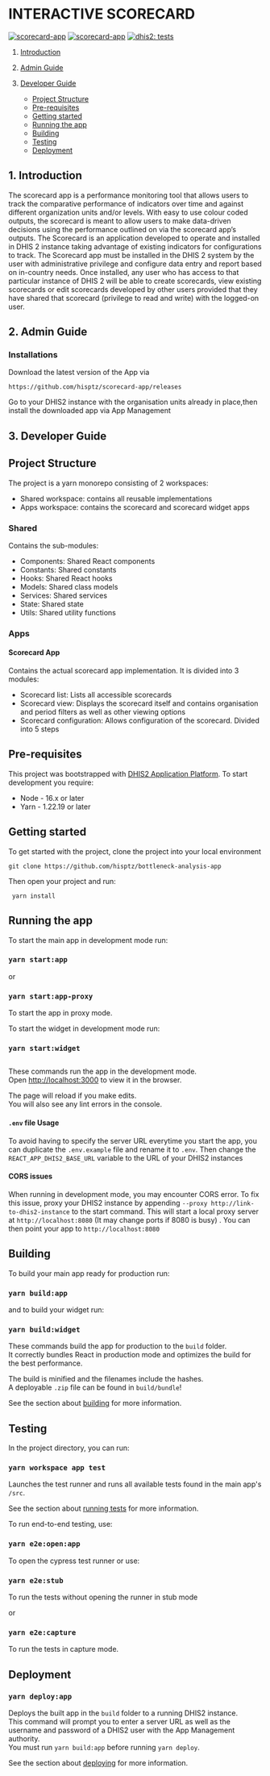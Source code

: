 # INTERACTIVE SCORECARD
[![scorecard-app](https://img.shields.io/endpoint?url=https://dashboard.cypress.io/badge/count/9ps7gr/develop&style=flat&logo=cypress)](https://dashboard.cypress.io/projects/9ps7gr/runs)
[![scorecard-app](https://img.shields.io/endpoint?url=https://dashboard.cypress.io/badge/simple/9ps7gr/develop&style=flat&logo=cypress)](https://dashboard.cypress.io/projects/9ps7gr/runs)
[![dhis2: tests](https://github.com/hisptz/action-tracker-standalone/actions/workflows/tests.yml/badge.svg?branch=develop)](https://github.com/hisptz/action-tracker-standalone/actions/workflows/tests.yml)

1.  [Introduction](#Introduction)

2.  [Admin Guide](#Admin)
3.  [Developer Guide](#Developer)
    - [Project Structure](#project-structure)
    - [Pre-requisites](#pre-requisites)
    - [Getting started](#started)
    - [Running the app](#running)
    - [Building](#building)
    - [Testing](#testing)
    - [Deployment](#deployment)

## 1. <a name='Introduction'></a>Introduction

The scorecard app is a performance monitoring tool that allows users to track the comparative performance of indicators over time and against different organization units and/or levels. With easy to use colour coded outputs, the scorecard is meant to allow users to make data-driven decisions using the performance outlined on via the scorecard app’s outputs.
The Scorecard is an application developed to operate and installed in DHIS 2 instance taking advantage of existing indicators for configurations to track. The Scorecard app must be installed in the DHIS 2 system by the user with administrative privilege and configure data entry and report based on in-country needs. Once installed, any user who has access to that particular instance of DHIS 2 will be able to create scorecards, view existing scorecards or edit scorecards developed by other users provided that they have shared that scorecard (privilege to read and write) with the logged-on user.

## 2. <a name='Admin'></a>Admin Guide

### <a name='Installations'></a>Installations

Download the latest version of the App via

```
https://github.com/hisptz/scorecard-app/releases
```

Go to your DHIS2 instance with the organisation units already in place,then install the downloaded app via App Management

## 3. <a name='Developer'></a>Developer Guide
## <a name="project-structure">Project Structure<a/>

The project is a yarn monorepo consisting of 2 workspaces: 
 - Shared workspace: contains all reusable implementations
 - Apps workspace: contains the scorecard and scorecard widget apps

### Shared
Contains the sub-modules:
 - Components: Shared React components
 - Constants: Shared constants
 - Hooks: Shared React hooks
 - Models: Shared class models
 - Services: Shared services 
 - State: Shared state
 - Utils: Shared utility functions

### Apps
#### Scorecard App
Contains the actual scorecard app implementation. It is divided into 3 modules:
 - Scorecard list: Lists all accessible scorecards
 - Scorecard view: Displays the scorecard itself and contains organisation and period filters as well as other viewing options
 - Scorecard configuration: Allows configuration of the scorecard. Divided into 5 steps

        

## <a name="pre-requisites" >Pre-requisites</a>

This project was bootstrapped with [DHIS2 Application Platform](https://github.com/dhis2/app-platform). To start
development you require:

- Node - 16.x or later
- Yarn - 1.22.19 or later

## <a name="started" >Getting started</a>

To get started with the project, clone the project into your local environment

```shell
git clone https://github.com/hisptz/bottleneck-analysis-app
```

Then open your project and run:

```shell
 yarn install
```

## <a name="running" >Running the app</a>

To start the main app in development mode run:

### `yarn start:app`
or 
### `yarn start:app-proxy` 
To start the app in proxy mode.

To start the widget in development mode run:
### `yarn start:widget`

##

These commands run the app in the development mode.<br />
Open [http://localhost:3000](http://localhost:3000) to view it in the browser.

The page will reload if you make edits.<br />
You will also see any lint errors in the console.

#### `.env` file Usage

To avoid having to specify the server URL everytime you start the app, you can duplicate the `.env.example` file and
rename it to `.env`. Then change the `REACT_APP_DHIS2_BASE_URL` variable to the URL of your DHIS2 instances

#### CORS issues

When running in development mode, you may encounter CORS error. To fix this issue, proxy your DHIS2 instance by
appending `--proxy http://link-to-dhis2-instance` to the start command. This will start a local proxy server
at `http://localhost:8080` (It may change ports if 8080 is busy)
. You can then point your app to `http://localhost:8080`

## <a name="building" >Building</a>

To build your main app ready for production run:

### `yarn build:app`
and to build your widget run: 

### `yarn build:widget`

These commands build the app for production to the `build` folder.<br />
It correctly bundles React in production mode and optimizes the build for the best performance.

The build is minified and the filenames include the hashes.<br />
A deployable `.zip` file can be found in `build/bundle`!

See the section about [building](https://platform.dhis2.nu/#/scripts/build) for more information.

## <a name="testing" >Testing</a>

In the project directory, you can run:

### `yarn workspace app test`

Launches the test runner and runs all available tests found in the main app's `/src`.<br />

See the section about [running tests](https://platform.dhis2.nu/#/scripts/test) for more information.

To run end-to-end testing, use:

### `yarn e2e:open:app`

To open the cypress test runner or use:

### `yarn e2e:stub`

To run the tests without opening the runner in stub mode

or 
### `yarn e2e:capture`

To run the tests in capture mode.

## <a name="deployment">Deployment</a>

### `yarn deploy:app`

Deploys the built app in the `build` folder to a running DHIS2 instance.<br />
This command will prompt you to enter a server URL as well as the username and password of a DHIS2 user with the App
Management authority.<br/>
You must run `yarn build:app` before running `yarn deploy`.<br />

See the section about [deploying](https://platform.dhis2.nu/#/scripts/deploy) for more information.

